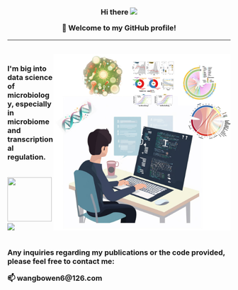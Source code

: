 

<!--
**Bowenw6/Bowenw6** is a ✨ _special_ ✨ repository because its `README.md` (this file) appears on your GitHub profile.

Here are some ideas to get you started:

- 🔭 I’m currently working on ...
- 🌱 I’m currently learning ...
- 👯 I’m looking to collaborate on ...
- 🤔 I’m looking for help with ...
- 💬 Ask me about ...
- 📫 How to reach me: ...
- 😄 Pronouns: ...
- ⚡ Fun fact: ...
-->



<h3 align="center">
 Hi there 
 <img src="https://media.giphy.com/media/hvRJCLFzcasrR4ia7z/giphy.gif" width="25px">


</p>

🎉 **Welcome to my GitHub profile!**
</h3>

---


<br/>


<img align="right" alt="jpg" src="Github_main_2.jpg?raw=true" width="400" height="400" />

<h3 align="left">
I'm big into data science of microbiology, especially in microbiome and transcriptional regulation.
</p>
<br/>

<img src="https://media.giphy.com/media/CaiVJuZGvR8HK/giphy.gif" width="100px" height="100px">
<img src="https://media.giphy.com/media/rgYPePbfAdTboSJsp1/giphy.gif" height="100px">

</p>
<br/>
Any inquiries regarding my publications or the code provided, please feel free to contact me:
</p>
📫 wangbowen6@126.com
</h3>



